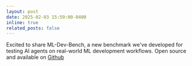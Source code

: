 ```yaml
---
layout: post
date: 2025-02-03 15:59:00-0400
inline: true
related_posts: false
---
```


Excited to share ML-Dev-Bench, a new benchmark we've developed for testing AI agents on real-world ML development workflows.
Open source and available on [Github](https://github.com/ml-dev-bench/ml-dev-bench)